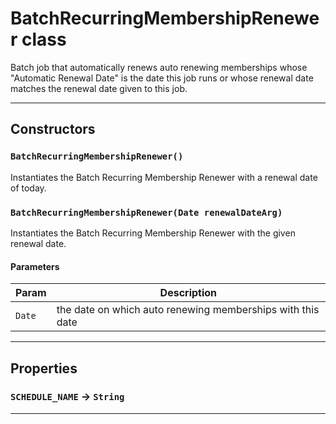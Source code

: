 # BatchRecurringMembershipRenewer class

Batch job that automatically renews auto renewing memberships whose 		"Automatic Renewal Date" is the date this job runs or whose renewal date 		matches the renewal date given to this job.

---
## Constructors
### `BatchRecurringMembershipRenewer()`

Instantiates the Batch Recurring Membership Renewer with a renewal date of today.
### `BatchRecurringMembershipRenewer(Date renewalDateArg)`

Instantiates the Batch Recurring Membership Renewer 		with the given renewal date.
#### Parameters
|Param|Description|
|-----|-----------|
|`Date` |  the date on which auto renewing memberships with this date |

---
## Properties

### `SCHEDULE_NAME` → `String`

---
